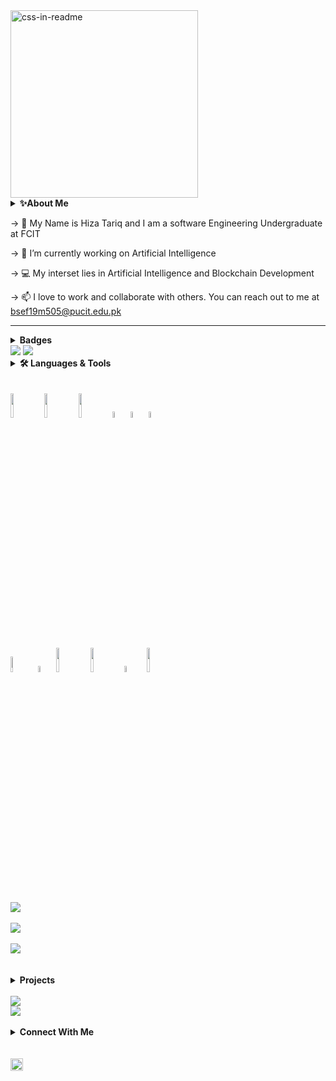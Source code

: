 <div align="left">
  <img src="hello.svg" width="300" height="300" alt="css-in-readme"></div>
	<details>
    <summary><b>✨About Me</b></summary><br/>
    Sample text
</details>

-> 👀 My Name is Hiza Tariq and I am a software Engineering Undergraduate at FCIT

-> 🌱 I’m currently working on Artificial Intelligence

-> :computer: My interset lies in Artificial Intelligence and Blockchain Development

-> 📫 I love to work and collaborate with others.
      You can reach out to me at bsef19m505@pucit.edu.pk
- ---------------------------------------------------------------------------------------------------------------------------------------------
<details>
	 <summary><b>Badges</b></summary><br/>
	</details>
	<code><img src="https://holopin.me/hizatariq"></code>
	<code><img src="https://holopin.io/@hizatariq"></code>
	
<details>
    <summary><b>🛠️ Languages & Tools</b></summary><br/>
    Sample text
</details>
<br>
<br>
<code><img width="10%" src="https://www.vectorlogo.zone/logos/java/java-ar21.svg"></code>
<code><img width="10%" src="https://www.vectorlogo.zone/logos/w3_html5/w3_html5-ar21.svg"></code>
<code><img width="10%" src="https://www.vectorlogo.zone/logos/w3_css/w3_css-ar21.svg"></code>
<code><img  width="5%" src="https://cdn.jsdelivr.net/gh/devicons/devicon/icons/bootstrap/bootstrap-original-wordmark.svg" /></code>
<code><img src="https://cdn.jsdelivr.net/gh/devicons/devicon/icons/javascript/javascript-plain.svg" width="5%" /></code>
<code><img src="https://cdn.jsdelivr.net/gh/devicons/devicon/icons/react/react-original-wordmark.svg" width="5%" /></code>
<br/>
<br>
<code><img src="https://cdn.jsdelivr.net/gh/devicons/devicon/icons/php/php-original.svg" width="8%" /></code>
<code><img src="https://cdn.jsdelivr.net/gh/devicons/devicon/icons/csharp/csharp-original.svg"  width="5%"/></code>
<code><img width="10%" src="https://www.vectorlogo.zone/logos/git-scm/git-scm-ar21.svg"></code>
<code><img width="10%" src="https://www.vectorlogo.zone/logos/github/github-ar21.svg"></code>
<code><img src="https://cdn.jsdelivr.net/gh/devicons/devicon/icons/wordpress/wordpress-plain-wordmark.svg"  width="5%"  /> </code>
<code><img width="10%" src="https://www.vectorlogo.zone/logos/canva/canva-ar21.svg"></code>
     </br></br><img src="https://github-readme-stats.vercel.app/api?username=BSEF19M505&show_icons=true&theme=dark"/></br></br>
		 <img src="https://github-readme-stats.vercel.app/api/top-langs?username=BSEF19M505&layout=compact"/>
</br></br>
<img src="https://github-readme-streak-stats.herokuapp.com/?user=BSEF19M505"/>
</br>																			</br>
</br>
<details>
    <summary><b>Projects</b></summary><br/>
    Sample text
</details>
</br>
<img src="https://github-readme-stats.vercel.app/api/pin/?username=BSEF19M505&repo=COVID-19-Screening-App"/>
</br>
<img src="https://github-readme-stats.vercel.app/api/pin/?username=BSEf19M505&repo=Mobile-Computing"/>
</br></br>
<details>
    <summary><b>Connect With Me</b></summary><br/>
    Sample text
</details>
</br> </br>
<a href="https://www.linkedin.com/in/hizatariq/">
    <img height="20" src="https://img.shields.io/badge/linkedin-%230077B5.svg?style=for-the-badge&logo=linkedin"/>
</a>
<!---
HizaTariq/HizaTariq is a ✨ special ✨ repository because its `README.md` (this file) appears on your GitHub profile.
You can click the Preview link to take a look at your changes.
--->
